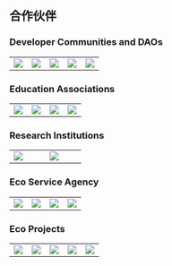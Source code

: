 

## 合作伙伴

### Developer Communities and DAOs

<table border=0>
    <tr>
        <td width=20%>
            <image src="./images/developer/movefans.jpg">
        </td>
        <td width=20%>
            <image src="./images/developer/moncegeek.png">
        </td>
        <td width=20%>
            <image src="./images/developer/movedao.png">
        </td>
        <td width=20%>
            <image src="./images/developer/rust.png">
        </td>
        <td width=20%>
            <image src="./images/developer/movebit.png">
        </td>
    </tr>
</table>

### Education Associations

<table border=0>
    <tr>
        <td width=25%>
            <image src="./images/edu/dcode.jpg">
        </td>
        <td width=25%>
            <image src="./images/edu/thub.png">
        </td>
        <td width=25%>
            <image src="./images/edu/pkublockchain.png">
        </td>
        <td width=25%>
            <image src="./images/edu/blockchainacademy.jpg">
        </td>
    </tr>
</table>

### Research Institutions

<table border=0>
    <tr>
        <td width=25%>
            <image src="./images/research/nothing.jpg">
        </td>
        <td width=25%>
            <image src="./images/research/cryptogeek.png">
        </td>
    </tr>
</table>

### Eco Service Agency

<table border=0>
    <tr>
        <td width=25%>
            <image src="./images/services/e3.jpg">
        </td>
        <td width=25%>
            <image src="./images/services/dejob.jpg">
        </td>
        <td width=25%>
            <image src="./images/services/suifeeds.png">
        </td>
        <td width=25%>
            <image src="./images/services/whale.jpg">
        </td>
    </tr>
</table>

### Eco Projects

<table border=0>
    <tr>
        <td width=20%>
            <image src="./images/projects/proj1.png">
        </td>
        <td width=20%>
            <image src="./images/projects/proj2.jpg">
        </td>
        <td width=20%>
            <image src="./images/projects/proj3.jpg">
        </td>
        <td width=20%>
            <image src="./images/projects/proj4.jpg">
        </td>
        <td width=20%>
            <image src="./images/projects/proj5.jpg">
        </td>
    </tr>
</table>